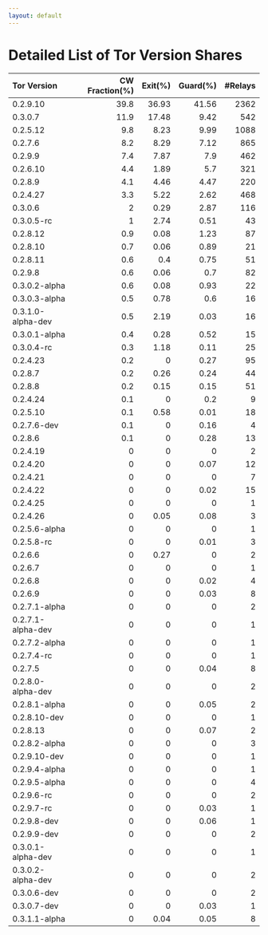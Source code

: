 ```yaml
---
layout: default
---
```



# Detailed List of Tor Version Shares

| Tor Version       |   CW Fraction(%) |   Exit(%) |   Guard(%) |   #Relays |
|:------------------|-----------------:|----------:|-----------:|----------:|
| 0.2.9.10          |             39.8 |     36.93 |      41.56 |      2362 |
| 0.3.0.7           |             11.9 |     17.48 |       9.42 |       542 |
| 0.2.5.12          |              9.8 |      8.23 |       9.99 |      1088 |
| 0.2.7.6           |              8.2 |      8.29 |       7.12 |       865 |
| 0.2.9.9           |              7.4 |      7.87 |       7.9  |       462 |
| 0.2.6.10          |              4.4 |      1.89 |       5.7  |       321 |
| 0.2.8.9           |              4.1 |      4.46 |       4.47 |       220 |
| 0.2.4.27          |              3.3 |      5.22 |       2.62 |       468 |
| 0.3.0.6           |              2   |      0.29 |       2.87 |       116 |
| 0.3.0.5-rc        |              1   |      2.74 |       0.51 |        43 |
| 0.2.8.12          |              0.9 |      0.08 |       1.23 |        87 |
| 0.2.8.10          |              0.7 |      0.06 |       0.89 |        21 |
| 0.2.8.11          |              0.6 |      0.4  |       0.75 |        51 |
| 0.2.9.8           |              0.6 |      0.06 |       0.7  |        82 |
| 0.3.0.2-alpha     |              0.6 |      0.08 |       0.93 |        22 |
| 0.3.0.3-alpha     |              0.5 |      0.78 |       0.6  |        16 |
| 0.3.1.0-alpha-dev |              0.5 |      2.19 |       0.03 |        16 |
| 0.3.0.1-alpha     |              0.4 |      0.28 |       0.52 |        15 |
| 0.3.0.4-rc        |              0.3 |      1.18 |       0.11 |        25 |
| 0.2.4.23          |              0.2 |      0    |       0.27 |        95 |
| 0.2.8.7           |              0.2 |      0.26 |       0.24 |        44 |
| 0.2.8.8           |              0.2 |      0.15 |       0.15 |        51 |
| 0.2.4.24          |              0.1 |      0    |       0.2  |         9 |
| 0.2.5.10          |              0.1 |      0.58 |       0.01 |        18 |
| 0.2.7.6-dev       |              0.1 |      0    |       0.16 |         4 |
| 0.2.8.6           |              0.1 |      0    |       0.28 |        13 |
| 0.2.4.19          |              0   |      0    |       0    |         2 |
| 0.2.4.20          |              0   |      0    |       0.07 |        12 |
| 0.2.4.21          |              0   |      0    |       0    |         7 |
| 0.2.4.22          |              0   |      0    |       0.02 |        15 |
| 0.2.4.25          |              0   |      0    |       0    |         1 |
| 0.2.4.26          |              0   |      0.05 |       0.08 |         3 |
| 0.2.5.6-alpha     |              0   |      0    |       0    |         1 |
| 0.2.5.8-rc        |              0   |      0    |       0.01 |         3 |
| 0.2.6.6           |              0   |      0.27 |       0    |         2 |
| 0.2.6.7           |              0   |      0    |       0    |         1 |
| 0.2.6.8           |              0   |      0    |       0.02 |         4 |
| 0.2.6.9           |              0   |      0    |       0.03 |         8 |
| 0.2.7.1-alpha     |              0   |      0    |       0    |         2 |
| 0.2.7.1-alpha-dev |              0   |      0    |       0    |         1 |
| 0.2.7.2-alpha     |              0   |      0    |       0    |         1 |
| 0.2.7.4-rc        |              0   |      0    |       0    |         1 |
| 0.2.7.5           |              0   |      0    |       0.04 |         8 |
| 0.2.8.0-alpha-dev |              0   |      0    |       0    |         2 |
| 0.2.8.1-alpha     |              0   |      0    |       0.05 |         2 |
| 0.2.8.10-dev      |              0   |      0    |       0    |         1 |
| 0.2.8.13          |              0   |      0    |       0.07 |         2 |
| 0.2.8.2-alpha     |              0   |      0    |       0    |         3 |
| 0.2.9.10-dev      |              0   |      0    |       0    |         1 |
| 0.2.9.4-alpha     |              0   |      0    |       0    |         1 |
| 0.2.9.5-alpha     |              0   |      0    |       0    |         4 |
| 0.2.9.6-rc        |              0   |      0    |       0    |         2 |
| 0.2.9.7-rc        |              0   |      0    |       0.03 |         1 |
| 0.2.9.8-dev       |              0   |      0    |       0.06 |         1 |
| 0.2.9.9-dev       |              0   |      0    |       0    |         2 |
| 0.3.0.1-alpha-dev |              0   |      0    |       0    |         1 |
| 0.3.0.2-alpha-dev |              0   |      0    |       0    |         2 |
| 0.3.0.6-dev       |              0   |      0    |       0    |         2 |
| 0.3.0.7-dev       |              0   |      0    |       0.03 |         1 |
| 0.3.1.1-alpha     |              0   |      0.04 |       0.05 |         8 |